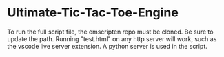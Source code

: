 # Ultimate-Tic-Tac-Toe-Engine
To run the full script file, the emscripten repo must be cloned. Be sure to update the path.
Running "test.html" on any http server will work, such as the vscode live server extension. A python server is used in the script. 
